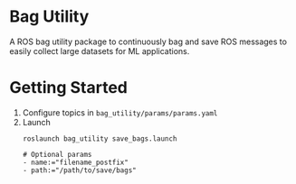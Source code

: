 # Bag Utility
A ROS bag utility package to continuously bag and save ROS messages to easily collect large datasets for ML applications.

# Getting Started
1) Configure topics in ```bag_utility/params/params.yaml```
2) Launch
   ```shell
   roslaunch bag_utility save_bags.launch

   # Optional params
   - name:="filename_postfix"
   - path:="/path/to/save/bags"
   ```
